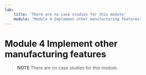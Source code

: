 ```yaml
---
lab:
    title: 'There are no case studies for this module'
    module: 'Module 4 Implement other manufacturing features'
---
```


# Module 4 Implement other manufacturing features

> **NOTE** There are no case studies for this module.
